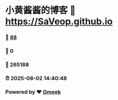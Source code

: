 # 小黄酱酱的博客 :link: https://SaVeop.github.io 
### :page_facing_up: [88](https://SaVeop.github.io/tag.html) 
### :speech_balloon: 0 
### :hibiscus: 265188 
### :alarm_clock: 2025-08-02 14:40:48 
### Powered by :heart: [Gmeek](https://github.com/Meekdai/Gmeek)
